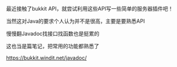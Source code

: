最近接触了bukkit API，就尝试利用这些API写一些简单的服务器插件吧！

当然这对Java的要求个人认为并不是很高，主要是要熟悉API

慢慢翻Javadoc找接口找函数也是挺累的

这也当是篇笔记，把常用的功能都熟悉了

https://bukkit.windit.net/javadoc/


